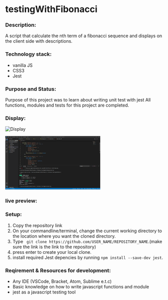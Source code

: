 # testingWithFibonacci

### Description: 
A script that calculate  the nth term of a fibonacci sequence and displays on the client side with descriptions. 


### Technology stack:
* vanilla JS
* CSS3
* Jest

### Purpose and Status: 
Purpose of this project was to learn about writing unit test with jest
All functions, modules and tests  for this project are completed.



### Display: 
![Display](https://res.cloudinary.com/rririsrisurisux/image/upload/v1617451862/fibonaccci_kr75zm.gif)

<img src="img/testImg.png" width="60%" height="60%">


### live preview:  
<!--https://olukaisaac.netlify.app/-->

### Setup:
1. Copy the repository link 
2. On your commandline/terminal, change the current working directory to the location where you want the cloned directory.
3. Type ``` git clone https://github.com/USER_NAME/REPOSITORY_NAME```.(make sure the link is the link to the repository)
4. press enter to create your local clone.
5. install required Jest depencies by running ``` npm install --save-dev jest ```.

### Reqirement & Resources for development: 
 * Any IDE (VSCode, Bracket, Atom, Sublime e.t.c)
 * Basic knowledge on how to  write javascript functions and module
 * jest as a javascript testing tool
